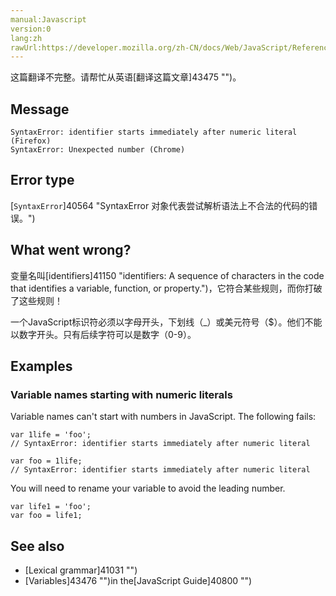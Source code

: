 ```yaml
---
manual:Javascript
version:0
lang:zh
rawUrl:https://developer.mozilla.org/zh-CN/docs/Web/JavaScript/Reference/Errors/Identifier_after_number#
---
```




这篇翻译不完整。请帮忙从英语[翻译这篇文章]43475 "")。






## Message<a name="Message"></a>

```
SyntaxError: identifier starts immediately after numeric literal (Firefox)
SyntaxError: Unexpected number (Chrome)

```

## Error type<a name="Error_type"></a>


[`SyntaxError`]40564 "SyntaxError 对象代表尝试解析语法上不合法的代码的错误。")


## What went wrong?<a name="What_went_wrong"></a>


变量名叫[identifiers]41150 "identifiers: A sequence of characters in the code that identifies a variable, function, or property.")，它符合某些规则，而你打破了这些规则！



一个JavaScript标识符必须以字母开头，下划线（_）或美元符号（$）。他们不能以数字开头。只有后续字符可以是数字（0-9）。


## Examples<a name="Examples"></a>

### Variable names starting with numeric literals<a name="Variable_names_starting_with_numeric_literals"></a>


Variable names can&#39;t start with numbers in JavaScript. The following fails:


```
var 1life = 'foo';
// SyntaxError: identifier starts immediately after numeric literal

var foo = 1life;
// SyntaxError: identifier starts immediately after numeric literal
```


You will need to rename your variable to avoid the leading number.


```
var life1 = 'foo';
var foo = life1;
```

## See also<a name="See_also"></a>

* [Lexical grammar]41031 "")
* [Variables]43476 "")in the[JavaScript Guide]40800 "")



